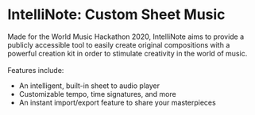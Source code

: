 # IntelliNote: Custom Sheet Music
Made for the World Music Hackathon 2020, IntelliNote aims to provide a publicly accessible tool to easily create original
compositions with a powerful creation kit in order to stimulate creativity in the world of music.<br/><br/>
Features include:
- An intelligent, built-in sheet to audio player
- Customizable tempo, time signatures, and more
- An instant import/export feature to share your masterpieces
